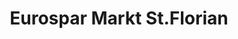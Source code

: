 ---
title: "Eurospar Markt St.Florian"
url: /sankt-florian/eurospar-markt-st-florian/
shop: Supermarkt
---